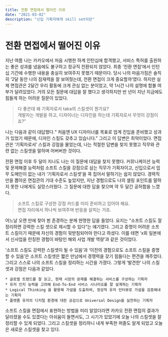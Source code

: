 ```yaml
---
title: 전환 면접에서 떨어진 이유
date: "2021-03-02"
description: "신입 기획자에게 skill set이란"
---
```

# 전환 면접에서 떨어진 이유

지난 여름 나는 카카오에서 처음 시행한 하계 인턴십에 합격했고, 서비스 특허를 출원하는 좋은 성과를 냈음에도 불구하고 정규직 전환되지 않았다.  최종 ‘전환 면접’에서 인턴십 기간에 수행한 내용을 충실히 보여주지 못했기 때문이다. 당시 나의 마음가짐은 솔직히 ‘2달 동안 나의 잠재력을 잘 보여줬는데, 전환 면접이 크게 중요할까‘였다. 하지만 실제 면접관은 2달간 우리 활동에 크게 관심 없는 분이었고, 약 1시간 나의 설명에 합불 여부가 달려있었다. 거의 모든 질문에 대답을 잘 했다고 생각하지만 반 년이 지난 지금에도 힘들게 하는 어려운 질문이 있었다.

> 다 좋은데 왜 기획자로서 taka의 스킬셋이 뭔가요?  
> 개발자는 개발을 하고, 디자이너는 디자인을 하는데 기획자로서 무엇이 강점이죠?”  

나는 다음과 같이 대답했다.“ 처음엔 UX 디자이너를 목표로 업계 진입을 준비했고 성과가 있었기 때문에, 디자인 스킬도 갖추고 있습니다.” 그리고 이 답변은 최악이었다. 면접관은 ‘기획자로서’ 스킬과 강점을 물었는데, 나는 적절한 답변을 찾지 못했고 직무와 관련 없는 스킬셋을 말하며 어버버한 것이다. 

전환 면접 이후 두 달이 지나도 나는 이 질문에 대답을 찾지 못했다. 커뮤니케이션 능력 및 문제해결 능력처럼 소프트 스킬을 강점으로 삼는 직무가 기획자이고, 신입으로서 업무 도메인이 없는 내가 ‘기획자로서 스킬셋’을 콕 집어서 말하기는 쉽지 않았다. 경력직 만을 뽑아온 면접관의 기대 수준도 높았지만, 지난 경험으로도 나의 셀링 포인트를 말하지 못한 나에게도 실망스러웠다. 그 질문에 대한 답을 찾으며 약 두 달간 공허함을 느꼈다.

> 소프트 스킬로 구성한 강점 카드를 미리 준비하고 있어야 해요.  
> 면접 자리에서 하나씩 보여주며 반응을 살피는 거죠.  

어느날 오랜 만에 찾아 뵌 존경하는 분께 현명한 답을 들었다. 요지는 “소프트 스킬도 잘 정리하면 강력한 스킬 셋으로 제시할 수 있다”는 얘기였다. 그리고 증명이 어려운 소프트 스킬이기 때문에 자신의 경험이 뒷받침되어야 한다고 하셨다. 이를 테면 ‘x회 일본에서 신사업을 런칭한 경험이 바탕인 해외 사업 개발 역량’과 같은 것이었다.

‘소프트 스킬도 강력한 스킬셋이 될 수 있음’과 ‘이전의 경험으로도 소프트 스킬을 증명할 수 있음’은 소프트 스킬셋은 짧은 만남에서 경쟁력을 갖기 힘들다는 편견을 깨주었다. 그리고 스스로 나의 소프트 스킬을 정리하는 시간을 가졌다. 그렇게 ‘발견한’ 나의 스킬셋과 강점은 다음과 같았다.

	* 글로벌 트렌드를 잘 읽고, 현재 시장의 문제를 해결하는 서비스를 구상하는 기획자
	* 유저 인지 능력을 고려해 End-To-End 서비스 시나리오를 잘 설계하는 기획자
	* Logical Thinking 을 활용해 가설을 도출하여, 정성적 유저 인터뷰로 가설을 검증해내는 기획자
	* 플랫폼 유저의 디지털 환경에 대한 공감으로 Universal Design을 실천하는 기획자

소프트 스킬을 면접에서 표현하는 방법을 미리 알았더라면 카카오 전환 면접의 결과가 달라졌을 수도 있겠다는 아쉬움이 들면서도, 그 시기가 있었기에 오늘 나의 스킬셋을 잘 정리할 수 있게 되었다. 그리고 스킬셋을 정리하니 내게 부족한 퍼즐도 알게 되었고 오늘은 새로운 스킬셋을 찾고 있다.